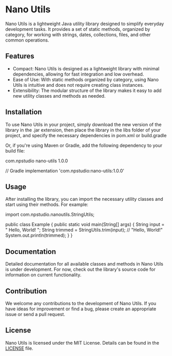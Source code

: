 # Nano Utils

Nano Utils is a lightweight Java utility library designed to simplify everyday development tasks. It provides a set of static methods, organized by category, for working with strings, dates, collections, files, and other common operations.

## Features

- Compact: Nano Utils is designed as a lightweight library with minimal dependencies, allowing for fast integration and low overhead.
- Ease of Use: With static methods organized by category, using Nano Utils is intuitive and does not require creating class instances.
- Extensibility: The modular structure of the library makes it easy to add new utility classes and methods as needed.

## Installation

To use Nano Utils in your project, simply download the new version of the library in the .jar extension, then place the library in the libs folder of your project, and specify the necessary dependencies in pom.xml or build.gradle

Or, if you're using Maven or Gradle, add the following dependency to your build file:

<!-- Maven -->
<dependency>
    <groupId>com.npstudio</groupId>
    <artifactId>nano-utils</artifactId>
    <version>1.0.0</version>
</dependency>

// Gradle
implementation 'com.npstudio:nano-utils:1.0.0'

## Usage

After installing the library, you can import the necessary utility classes and start using their methods. For example:

import com.npstudio.nanoutils.StringUtils;

public class Example {
    public static void main(String[] args) {
        String input = "   Hello, World!   ";
        String trimmed = StringUtils.trim(input); // "Hello, World!"
        System.out.println(trimmed);
    }
}

## Documentation

Detailed documentation for all available classes and methods in Nano Utils is under development. For now, check out the library's source code for information on current functionality.

## Contribution

We welcome any contributions to the development of Nano Utils. If you have ideas for improvement or find a bug, please create an appropriate issue or send a pull request.

## License

Nano Utils is licensed under the MIT License. Details can be found in the [LICENSE](LICENSE) file.
